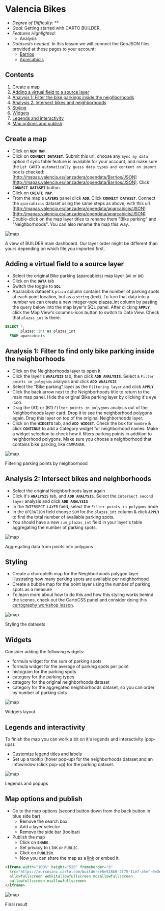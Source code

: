 # Valencia Bikes

* *Degree of Difficulty*: **
* *Goal*: Getting started with CARTO BUILDER.
* *Features Highlighted*:
  * Analysis
* *Datasests needed*. In this lesson we will connect the GeoJSON files provided at these pages to your account:
  - [Barrios](http://gobiernoabierto.valencia.es/en/resource/?ds=barrios&id=15befdeb-83ac-4b0f-98f6-0e17ea68ce37)
  - [Aparcabicis](http://gobiernoabierto.valencia.es/en/resource/?ds=aparcabicis&id=6c38de72-598c-4e83-a093-73b17b08bbe1)

## Contents

<!-- MarkdownTOC -->

1. [Create a map](#map)
2. [Adding a virtual field to a source layer](#addfield)
3. [Analysis 1: Filter the bike parkings inside the neighborhoods](#filter)
4. [Analysis 2: Intersect bikes and neighborhoods](#intersect)
5. [Styling](#style)
6. [Widgets](#widget)
7. [Legends and interactivity](#legend)
8. [Map options and publish](#publish)

<!-- /MarkdownTOC -->

## Create a map <a name="map"></a>

* Click on **`NEW MAP`**.
* Click on **`CONNECT DATASET`**. Submit this url, choose any `Sync my data` option if sync table feature is available for your account, and make sure the `Let CARTO automatically guess data types and content on import` box is checked: [http://mapas.valencia.es/lanzadera/opendata/Barrios/JSON](http://mapas.valencia.es/lanzadera/opendata/Barrios/JSON). Click **`CONNECT DATASET`** button.
* Click on **`CREATE MAP`**.
* From the map's **`LAYERS`** panel click **`ADD`**. Click **`CONNECT DATASET`**. Connect the `aparcabicis` dataset using the same steps as above, with this url: [http://mapas.valencia.es/lanzadera/opendata/aparcabicis/JSON](http://mapas.valencia.es/lanzadera/opendata/aparcabicis/JSON)
* Double-click on the map layer titles to rename them "Bike parking" and "Neighborhoods". You can also rename the map this way.

![map](imgs/bikes/01-load-layers.png)
<figcaption>A view of BUILDER main dashboard. Our layer order might be different than yours depending on which file you imported first.</figcaption>


## Adding a virtual field to a source layer <a name="addfield"></a>

* Select the original Bike parking (aparcabicis) map layer (`A0` or `B0`)
* Click on the **`DATA`** tab
* Switch the toggle to **`SQL`**
* Aparacibis dataset's `plaza` column contains the number of parking spots at each point location, but as a `string` (text). To turn that data into a number we can create a new integer-type plazas_int column by pasting the query below into the map layer's SQL panel. After clicking **`APPLY`** click the Map View's columns-icon button to switch to Data View. Check that `plazas_int` is there.

```sql
SELECT *,
       plazas::int as plazas_int
  FROM aparcabicis
```

## Analysis 1: Filter to find only bike parking inside the neighborhoods <a name="filter"></a>

* Click on the Neighborhoods layer to open it
* Click the layer's **`ANALYSIS`** tab, then click **`ADD ANALYSIS`**. Select a `Filter points in polygons` analysis and click **`ADD ANALYSIS`**
* Select the "Bike parking" layer as the `Filtering layer` and click **`APPLY`**
* Click the back arrow next to the Neighborhoods title to return to the main map panel. Hide the original Bike parking layer by clicking it's eye icon.
* Drag the (A1) or (B1) `Filter points in polygons` analysis out of the Neighborhoods layer card. Drop it to see the neighborhood polygons again. Drag this layer on top of the original Neighborhoods layer.
* Click on the **`WIDGETS`** tab, and **`ADD WIDGET`**. Check the box for `nombre` & click **`CONTINUE`** to add a Category widget for neighborhood names. Make a widget selection to check how it filters parking points in addition to neighborhood polygons. Make sure you choose a neighborhood that contains bike parking, like `CAMPANAR`.

![map](imgs/bikes/02-filter.png)
<figcaption>Filtering parking points by neighborhood</figcaption>


## Analysis 2: Intersect bikes and neighborhoods <a name="intersect"></a>

* Select the original Neighborhoods layer again
* Click it's **`ANALYSIS`** tab, and **`ADD ANALYSIS`**. Select the `Intersect second layer` analysis and click **`ADD ANALYSIS`**
* In the `INTERSECT LAYER` field, select the `Filter points in polygons` node
* In the `OPERATION` field choose `SUM` for the `plazas_int` column & click **`APPLY`** to find the total number of available parking spots.
* You should have a new `sum_plazas_int` field in your layer's table aggregating the number of parking spots.

![map](imgs/bikes/03-sum.png)
<figcaption>Aggregating data from points into polygons</figcaption>


## Styling <a name="style"></a>

* Create a choropleth map for the Neighborhoods polygon layer illustrating how many parking spots are available per neighborhood
* Create a bubble map for the point layer using the number of parking spots as a measure
* To learn more about how to do this and how this styling works behind the scenes, check out the CartoCSS panel and consider doing this [cartography workshop lesson](https://github.com/CartoDB/carto-workshop/tree/master/03-cartography).

![map](imgs/bikes/04-styling.png)
<figcaption>Styling the datasets</figcaption>


## Widgets <a name="widget"></a>

Consider adding the following widgets:

* formula widget for the sum of parking spots
* formula widget for the average of parking spots per point
* histogram for the parking spots
* category for the parking types
* category for the original neighborhoods dataset
* category for the aggregated neighborhoods dataset, so you can order by number of parking slots

![map](imgs/bikes/05-widgets.png)
<figcaption>Widgets layout</figcaption>


## Legends and interactivity <a name="legend"></a>

To finish the map you can work a bit on it's legends and interactivity (pop-ups).

* Customize legend titles and labels
* Set up a tooltip (hover pop-up) for the neighborhoods dataset and an infowindow (click pop-up) for the parking dataset.

![map](imgs/bikes/06-legends.png)
<figcaption>Legends and popups</figcaption>


## Map options and publish <a name="publish"></a>

* Go to the map options (second button down from the back button in blue side bar)
  * Remove the search box
  * Add a layer selector
  * Remove the side bar (toolbar)
* Publish the map
  * Click on **`SHARE`**.
  * Set privacy to `LINK` or `PUBLIC`.
  * Click on **`PUBLISH`**.
  * Now you can share the map as a [link](https://xurxosanz.carto.com/builder/e5e528b0-2f75-11e7-a6ef-0e3ebc282e83/embed) or embed it.


```html
<iframe width="100%" height="520" frameborder="0"
  src="https://xurxosanz.carto.com/builder/e5e528b0-2f75-11e7-a6ef-0e3ebc282e83/embed"
  allowfullscreen webkitallowfullscreen mozallowfullscreen
  oallowfullscreen msallowfullscreen>
</iframe>
```


![map](imgs/bikes/07-result.png)
<figcaption>Final result</figcaption>